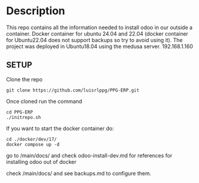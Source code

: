 # Description

This repo contains all the information needed to install odoo in our outside a container.
Docker container for ubuntu 24.04 and 22.04 (docker container for Ubuntu22.04 does not support backups so try to avoid using it).
The project was deployed in Ubuntu18.04 using the medusa server. 192.168.1.160

## SETUP
Clone the repo

	git clone https://github.com/luisrlppg/PPG-ERP.git

Once cloned run the command

	cd PPG-ERP
	./initrepo.sh

If you want to start the docker container do:

	cd ./docker/dev/17/
	docker compose up -d

go to /main/docs/ and check odoo-install-dev.md for references for installing
odoo out of docker

check /main/docs/ and see backups.md to configure them.
